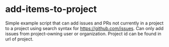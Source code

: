 # add-items-to-project

Simple example script that can add issues and PRs not currently in a project to a project using search syntax for https://github.com/issues. Can only add issues from project-owning user or organization. Project id can be found in url of project.  

